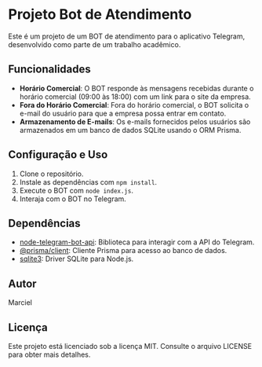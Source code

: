 # Projeto Bot de Atendimento

Este é um projeto de um BOT de atendimento para o aplicativo Telegram, desenvolvido como parte de um trabalho acadêmico.

## Funcionalidades

- **Horário Comercial**: O BOT responde às mensagens recebidas durante o horário comercial (09:00 às 18:00) com um link para o site da empresa.
- **Fora do Horário Comercial**: Fora do horário comercial, o BOT solicita o e-mail do usuário para que a empresa possa entrar em contato.
- **Armazenamento de E-mails**: Os e-mails fornecidos pelos usuários são armazenados em um banco de dados SQLite usando o ORM Prisma.

## Configuração e Uso

1. Clone o repositório.
2. Instale as dependências com `npm install`.
3. Execute o BOT com `node index.js`.
4. Interaja com o BOT no Telegram.

## Dependências

- [node-telegram-bot-api](https://www.npmjs.com/package/node-telegram-bot-api): Biblioteca para interagir com a API do Telegram.
- [@prisma/client](https://www.npmjs.com/package/@prisma/client): Cliente Prisma para acesso ao banco de dados.
- [sqlite3](https://www.npmjs.com/package/sqlite3): Driver SQLite para Node.js.

## Autor

Marciel

## Licença

Este projeto está licenciado sob a licença MIT. Consulte o arquivo LICENSE para obter mais detalhes.
